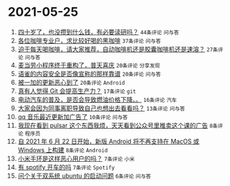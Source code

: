 # 2021-05-25

1. [四十岁了，也没攒到什么钱，有必要读研吗？](https://www.v2ex.com/t/778984) `44条评论` `问与答`
1. [各位咖啡专业户，求比较好喝的黑咖啡](https://www.v2ex.com/t/778985) `37条评论` `问与答`
1. [迫于每天喝咖啡，请大家推荐，自动咖啡机还是胶囊咖啡机还是速溶？](https://www.v2ex.com/t/779002) `27条评论` `问与答`
1. [麦当劳小程序终于重构了，普天喜庆](https://www.v2ex.com/t/779012) `20条评论` `分享发现`
1. [语雀的内容安全是否像宣称的那样靠谱](https://www.v2ex.com/t/779001) `20条评论` `问与答`
1. [被一加的更新恶心到了](https://www.v2ex.com/t/778993) `20条评论` `Android`
1. [真有人觉得 Git 会提高生产力？](https://www.v2ex.com/t/779029) `17条评论` `git`
1. [电动汽车的普及，是否会导致燃油价格下降。。](https://www.v2ex.com/t/778991) `16条评论` `汽车`
1. [大家会因为同事离职导致自己也想出去看看吗？](https://www.v2ex.com/t/779005) `13条评论` `问与答`
1. [qq 音乐最近更新加广告了](https://www.v2ex.com/t/779004) `10条评论` `问与答`
1. [我现在看到 pulsar 这个东西我烦，天天看到公众号里推卖这个课的广告](https://www.v2ex.com/t/778989) `8条评论` `程序员`
1. [自 2021 年 6 月 22 日开始，新版 Android 将不再支持在 MacOS 或 Windows 上构建](https://www.v2ex.com/t/778988) `8条评论` `Android`
1. [小米手环是这样恶心用户的吗？](https://www.v2ex.com/t/779016) `7条评论` `小米`
1. [有 spotify 开车的吗](https://www.v2ex.com/t/778998) `7条评论` `Spotify`
1. [问个关于双系统 ubuntu 的启动问题](https://www.v2ex.com/t/778986) `6条评论` `问与答`
